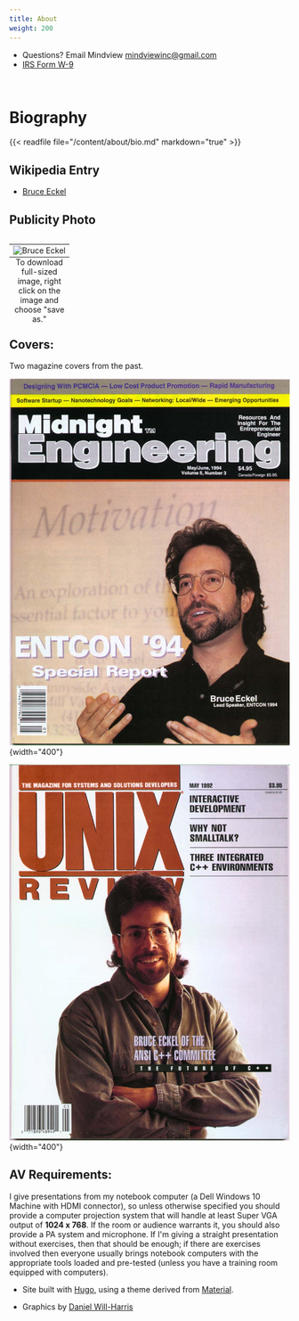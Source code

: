 ```yaml
---
title: About
weight: 200
---
```


- Questions? Email Mindview <mindviewinc@gmail.com>
- [IRS Form W-9](W9.pdf)

<br>

# Biography

{{< readfile file="/content/about/bio.md" markdown="true" >}}

## Wikipedia Entry

- [Bruce Eckel](https://en.wikipedia.org/wiki/Bruce_Eckel)

## Publicity Photo

<table align="left">
<tr><td><img src="/publicity/BruceEckel.jpg" alt="Bruce Eckel" style="width:250px;"/></td></tr>
<caption align="bottom">To download full-sized image, right click on the image and choose "save as."</caption>
</table>

## Covers:

Two magazine covers from the past.

![Sepia Blur Photo](MidEngrCoverHi.JPG){width="400"}

![Sepia Blur Photo](UnixReviewCoverHi.JPG){width="400"}

## AV Requirements:

I give presentations from my notebook computer (a Dell Windows 10 Machine
with HDMI connector), so unless otherwise specified you should provide a
computer projection system that will handle at least Super VGA output of
**1024 x 768**. If the room or audience warrants it, you should also provide a
PA system and microphone. If I'm giving a straight presentation without
exercises, then that should be enough; if there are exercises involved then
everyone usually brings notebook computers with the appropriate tools loaded
and pre-tested (unless you have a training room equipped with computers).

+ Site built with
<a href="https://www.gohugo.io" target="_blank">Hugo</a>, using a theme derived from
<a href="http://github.com/digitalcraftsman/hugo-material-docs" target="_blank">Material</a>.

+ Graphics by <a href="http://www.Will-Harris.com">Daniel Will-Harris</a>


